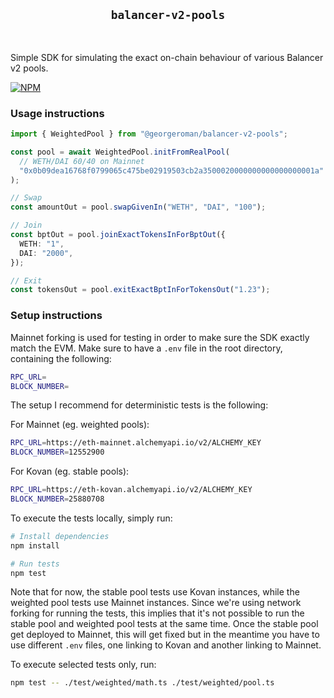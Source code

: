 <div align="center">
  <h2><code>balancer-v2-pools</code></h2>
</div>

<br/>

Simple SDK for simulating the exact on-chain behaviour of various Balancer v2 pools.

[![NPM](https://nodei.co/npm/@georgeroman/balancer-v2-pools.png?mini=true)](https://www.npmjs.com/package/@georgeroman/balancer-v2-pools)

### Usage instructions

```typescript
import { WeightedPool } from "@georgeroman/balancer-v2-pools";

const pool = await WeightedPool.initFromRealPool(
  // WETH/DAI 60/40 on Mainnet
  "0x0b09dea16768f0799065c475be02919503cb2a3500020000000000000000001a"
);

// Swap
const amountOut = pool.swapGivenIn("WETH", "DAI", "100");

// Join
const bptOut = pool.joinExactTokensInForBptOut({
  WETH: "1",
  DAI: "2000",
});

// Exit
const tokensOut = pool.exitExactBptInForTokensOut("1.23");
```

### Setup instructions

Mainnet forking is used for testing in order to make sure the SDK exactly match the EVM. Make sure to have a `.env` file in the root directory, containing the following:

```bash
RPC_URL=
BLOCK_NUMBER=
```

The setup I recommend for deterministic tests is the following:

For Mainnet (eg. weighted pools):

```bash
RPC_URL=https://eth-mainnet.alchemyapi.io/v2/ALCHEMY_KEY
BLOCK_NUMBER=12552900
```

For Kovan (eg. stable pools):

```bash
RPC_URL=https://eth-kovan.alchemyapi.io/v2/ALCHEMY_KEY
BLOCK_NUMBER=25880708
```

To execute the tests locally, simply run:

```bash
# Install dependencies
npm install

# Run tests
npm test
```

Note that for now, the stable pool tests use Kovan instances, while the weighted pool tests use Mainnet instances. Since we're using network forking for running the tests, this implies that it's not possible to run the stable pool and weighted pool tests at the same time. Once the stable pool get deployed to Mainnet, this will get fixed but in the meantime you have to use different `.env` files, one linking to Kovan and another linking to Mainnet.

To execute selected tests only, run:

```bash
npm test -- ./test/weighted/math.ts ./test/weighted/pool.ts
```
